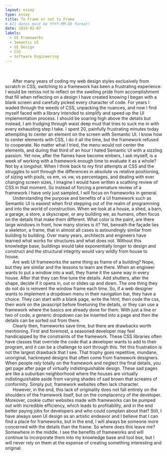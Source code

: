 ```yaml
---
layout: essay
type: essay
title: To Frame or not to Frame
# All dates must be YYYY-MM-DD format!
date: 2019-02-07
labels:
  - UI Frameworks
  - Semantic UI
  - UI Design
  - CSS
  - Software Engineering
---
```

<br/><br/>
&nbsp;&nbsp;&nbsp;&nbsp;&nbsp;&nbsp;After many years of coding my web design styles exclusively from scratch in CSS, switching to a framework has been a frustrating experience.  I would be remiss not to reflect on the swelling pride from accomplishment that fill when reflecting on a design I have created knowing I began with a blank screen and carefully picked every character of code.  For years I waded through the weeds of CSS, unpacking the nuances, and now I find myself faced with a library intended to simplify and speed up the UI implementation process.  I should be soaring high above the details but instead, I am trudging through waist deep mud that tries to suck me in with every exhausting step I take.  I spent 20, painfully frustrating minutes today attempting to center an element on the screen with Semantic UI.  I know how to center elements with CSS, I do it all the time, but the framework refused to cooperate.  No matter what I tried, the menu would not center the elements, and during that third of an hour I hated Semantic UI with a sizzling passion.  Yet now, after the flames have become embers, I ask myself, is a week of working with a framework enough time to evaluate it as a whole?  Not by a longshot.  When I think back to my first attempts at CSS and the struggles to sort through the differences in absolute vs relative positioning, of sizing with pixils, vs em, vs vw, vs percentages, and dealing with ever changing screen sizes, I imagine I would have written a scathing review of CSS in that moment.  So instead of forcing a premature review of a framework I have only just sampled, I will focus on frameworks in general.<br/>
&nbsp;&nbsp;&nbsp;&nbsp;&nbsp;&nbsp;Understanding the purpose and benefits of a UI framework such as Semantic UI is easiest when first stepping out of the realm of programming and into the world of construction.  When we look at a house, a shed, a barn, a garage, a store, a skyscraper, or any building we, as humans, often focus on the details that make them different.  What color is the paint, are there large windows in front, how many stories is it?  Yet, beneath the façade lies a skeleton, a frame, that in almost all cases is astoundingly similar from building to building.  Over many years, architects and engineers have learned what works for structures and what does not.  Without this knowledge base, buildings would take exponentially longer to design and construct and the structural integrity would vary wildly from house to house.<br/>
&nbsp;&nbsp;&nbsp;&nbsp;&nbsp;&nbsp;Are web UI frameworks the same thing as frame of a building?  Nope, but they are similar and the lessons to learn are there.  When an engineer wants to put a window into a wall, they frame it the same way in every house.  After that they can fine tune the details.  Add shutters, alter the shape, decide if it opens in, out or slides up and down.  The one thing they do not do is reinvent the window frame each time.  So, if a web designer wants to implement a dropdown menu in their navigation bar, they have a choice.  They can start with a blank page, write the html, then code the css, then work on the javascript before finetuning the details, or they can use a framework where the basics are already done for them.  With just a line or two of code, a generic dropdown can be inserted into a page and then the details can be sorted out from there.<br/>
&nbsp;&nbsp;&nbsp;&nbsp;&nbsp;&nbsp;Clearly then, frameworks save time, but there are drawbacks worth mentioning.  First and foremost, a seasoned developer may feel handicapped by the constraints of the framework.  These CSS libraries often have classes that override the code that a developer wants to add to their program, and it can be a challenge to sort through this.  Yet this frustration is not the largest drawback that I see.  That trophy goes repetitive, mundane, unoriginal, hackneyed designs that often come from framework designers.  When people rely totally on the framework and neglect the final details, you get page after page of virtually indistinguishable design.  These sad pages are like a suburban neighborhood where the houses are virtually indistinguishable aside from varying shades of sad brown that screams of conformity.  Simply put, framework websites often lack character.<br/>
&nbsp;&nbsp;&nbsp;&nbsp;&nbsp;&nbsp;However, in the end, this lack of originality does not fall entirely on the shoulders of the framework itself, but on the complacency of the developer.  Moreover, cookie cutter websites made with frameworks can be pumped out with incredible efficiency, which leads to profitability, and in the end better paying jobs for developers and who could complain about that?  Still, I have always seen UI design as an artistic endeavor and I believe that I can find a place for frameworks, but in the end, I will always be someone more concerned with the details than the frame.  So where does this leave me?  Somewhere in the middle.  I see the benefits of frameworks and will continue to incorporate them into my knowledge base and tool box, but I will never rely on them at the expense of creating something interesting and original.
